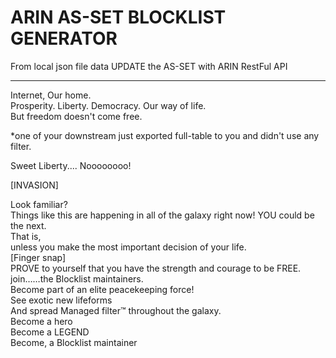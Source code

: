 # ARIN AS-SET BLOCKLIST GENERATOR

From local json file data UPDATE the AS-SET with ARIN RestFul API

--------------------------

Internet, Our home.  
Prosperity. Liberty. Democracy. Our way of life.  
But freedom doesn't come free.   

*one of your downstream just exported full-table to you and didn't use any filter.

Sweet Liberty.... Noooooooo!  

[INVASION]  

Look familiar?  
Things like this are happening in all of the galaxy right now! YOU could be the next.  
That is,  
unless you make the most important decision of your life.  
[Finger snap]  
PROVE to yourself that you have the strength and courage to be FREE.  
join……the Blocklist maintainers.  
Become part of an elite peacekeeping force!  
See exotic new lifeforms  
And spread Managed filter™️ throughout the galaxy.  
Become a hero  
Become a LEGEND  
Become, a Blocklist maintainer  